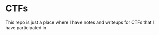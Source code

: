 # CTFs

This repo is just a place where I have notes and writeups for CTFs that I have participated in.
